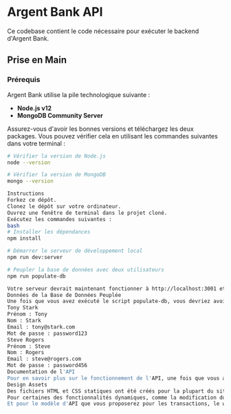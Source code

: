 # Argent Bank API

Ce codebase contient le code nécessaire pour exécuter le backend d'Argent Bank.

## Prise en Main

### Prérequis

Argent Bank utilise la pile technologique suivante :

- **Node.js v12**
- **MongoDB Community Server**

Assurez-vous d'avoir les bonnes versions et téléchargez les deux packages. Vous pouvez vérifier cela en utilisant les commandes suivantes dans votre terminal :

```bash
# Vérifier la version de Node.js
node --version

# Vérifier la version de MongoDB
mongo --version

Instructions
Forkez ce dépôt.
Clonez le dépôt sur votre ordinateur.
Ouvrez une fenêtre de terminal dans le projet cloné.
Exécutez les commandes suivantes :
bash
# Installer les dépendances
npm install

# Démarrer le serveur de développement local
npm run dev:server

# Peupler la base de données avec deux utilisateurs
npm run populate-db

Votre serveur devrait maintenant fonctionner à http://localhost:3001 et vous aurez deux utilisateurs dans votre base de données MongoDB !
Données de la Base de Données Peuplée
Une fois que vous avez exécuté le script populate-db, vous devriez avoir deux utilisateurs dans votre base de données :
Tony Stark
Prénom : Tony
Nom : Stark
Email : tony@stark.com
Mot de passe : password123
Steve Rogers
Prénom : Steve
Nom : Rogers
Email : steve@rogers.com
Mot de passe : password456
Documentation de l'API
Pour en savoir plus sur le fonctionnement de l'API, une fois que vous avez démarré votre environnement local, vous pouvez visiter : http://localhost:3001/api-docs
Design Assets
Des fichiers HTML et CSS statiques ont été créés pour la plupart du site et sont situés dans : /designs.
Pour certaines des fonctionnalités dynamiques, comme la modification du nom d'utilisateur, il existe une maquette dans /designs/wireframes/edit-user-name.png.
Et pour le modèle d'API que vous proposerez pour les transactions, le wireframe peut être trouvé dans /designs/wireframes/transactions.png.
